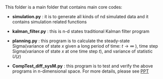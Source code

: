 This folder is a main folder that contains main core codes:

- **simulation.py** : it is to generate all kinds of nd simulated data and it contains simulation related functions 

- **kalman_filter.py** : this is n-d states traditional Kalman filter program
- **planning.py** : this program is to calculate the steady-state Sigma(variance of state $x$ given a long period of time: $t \rightarrow \infty$ ), time step Sigma(variance of state $x$ at one time step $t$), and variance of statistic $U(z)$

- **CompTest_diff_sysM.py** : this program is to test and verify the above programs in n-dimensional space. For more details, please see [PPT](Comprehensive_tests_on_nd_sim_kf_planning.pptx)

